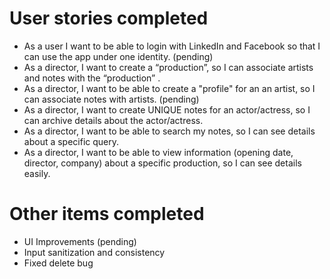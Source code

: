 # User stories completed
* As a user I want to be able to login with LinkedIn and Facebook so that I can use the app under one identity. (pending)
* As a director, I want to create a “production”, so I can associate artists and notes with the “production” .
* As a director, I want to be able to create a "profile" for an an artist, so I can associate notes with artists. (pending)
* As a director, I want to create UNIQUE notes for an actor/actress, so I can archive details about the actor/actress. 
* As a director, I want to be able to search my notes, so I can see details about a specific query. 
* As a director, I want to be able to view information (opening date, director, company) about a specific production, so I can see details easily.

# Other items completed
* UI Improvements (pending)
* Input sanitization and consistency
* Fixed delete bug